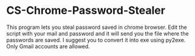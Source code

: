 # CS-Chrome-Password-Stealer
This program lets you steal password saved in chrome browser. Edit the script with your mail and password and it will send you the file where the passwords are saved.
I suggest you to convert it into exe using py2exe.
Only Gmail accounts are allowed.
